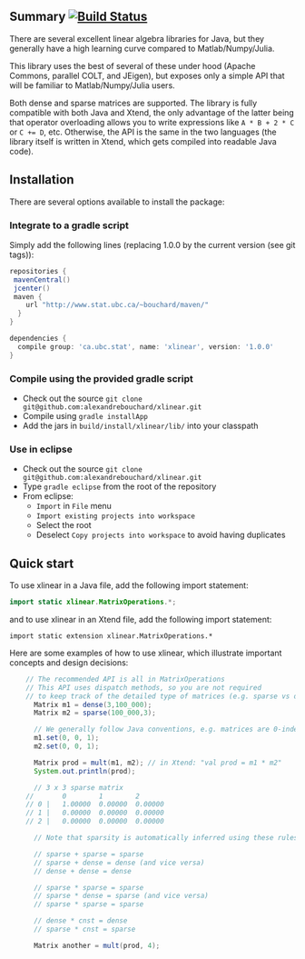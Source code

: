 <!-- File generated by tutorialj -->

Summary [![Build Status](https://travis-ci.org/alexandrebouchard/xlinear.png?branch=master)](https://travis-ci.org/alexandrebouchard/xlinear)
-------

There are several excellent linear algebra libraries for Java, but they generally have a 
high learning curve compared to Matlab/Numpy/Julia.

This library uses the best of several of these under hood (Apache Commons, parallel COLT, and JEigen), 
but exposes only a simple API that will be familiar to Matlab/Numpy/Julia users.

Both dense and sparse matrices are supported. The library is fully compatible with both 
Java and Xtend, the only advantage of the latter being that operator overloading allows 
you to write expressions like ``A * B + 2 * C`` or ``C += D``, etc. Otherwise, the API 
is the same in the two languages (the library itself is written in Xtend, which gets compiled 
into readable Java code).


Installation
------------

There are several options available to install the package:

### Integrate to a gradle script

Simply add the following lines (replacing 1.0.0 by the current version (see git tags)):

```groovy
repositories {
 mavenCentral()
 jcenter()
 maven {
    url "http://www.stat.ubc.ca/~bouchard/maven/"
  }
}

dependencies {
  compile group: 'ca.ubc.stat', name: 'xlinear', version: '1.0.0'
}
```

### Compile using the provided gradle script

- Check out the source ``git clone git@github.com:alexandrebouchard/xlinear.git``
- Compile using ``gradle installApp``
- Add the jars in ``build/install/xlinear/lib/`` into your classpath

### Use in eclipse

- Check out the source ``git clone git@github.com:alexandrebouchard/xlinear.git``
- Type ``gradle eclipse`` from the root of the repository
- From eclipse:
  - ``Import`` in ``File`` menu
  - ``Import existing projects into workspace``
  - Select the root
  - Deselect ``Copy projects into workspace`` to avoid having duplicates


Quick start
-----------

To use xlinear in a Java file, add the following import statement:

```java
import static xlinear.MatrixOperations.*;
```

and to use xlinear in an Xtend file, add the following import statement:

```Xtend
import static extension xlinear.MatrixOperations.*
```

Here are some examples of how to use xlinear, which illustrate important 
concepts and design decisions:

```java
    // The recommended API is all in MatrixOperations
    // This API uses dispatch methods, so you are not required
    // to keep track of the detailed type of matrices (e.g. sparse vs dense)
	  Matrix m1 = dense(3,100_000);
	  Matrix m2 = sparse(100_000,3);

	  // We generally follow Java conventions, e.g. matrices are 0-indexed
	  m1.set(0, 0, 1);
	  m2.set(0, 0, 1);

	  Matrix prod = mult(m1, m2); // in Xtend: "val prod = m1 * m2"
	  System.out.println(prod);  

	  // 3 x 3 sparse matrix
    //       0        1        2      
    // 0 |   1.00000  0.00000  0.00000
    // 1 |   0.00000  0.00000  0.00000
    // 2 |   0.00000  0.00000  0.00000

	  // Note that sparsity is automatically inferred using these rules:

	  // sparse + sparse = sparse
	  // sparse + dense = dense (and vice versa)
	  // dense + dense = dense

	  // sparse * sparse = sparse
	  // sparse * dense = sparse (and vice versa)
	  // sparse * sparse = sparse

	  // dense * cnst = dense
	  // sparse * cnst = sparse

	  Matrix another = mult(prod, 4);
```


